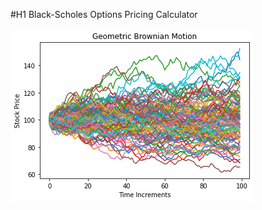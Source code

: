 #H1 Black-Scholes Options Pricing Calculator

![Alt text](https://github.com/Askkip/option_pricing/blob/main/output_3_0.png)
